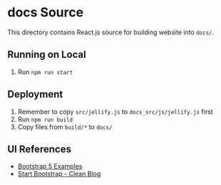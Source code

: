 # docs Source

This directory contains React.js source for building website into `docs/`.

## Running on Local

1. Run `npm run start`

## Deployment

1. Remember to copy `src/jellify.js` to `docs_src/js/jellify.js` first
2. Run `npm run build`
3. Copy files from `build/*` to `docs/`

## UI References

- [Bootstrap 5 Examples](https://getbootstrap.com/docs/5.0/examples/)
- [Start Bootstrap - Clean Blog](https://startbootstrap.com/theme/clean-blog)
